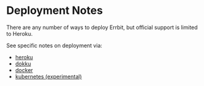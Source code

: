 # Deployment Notes

There are any number of ways to deploy Errbit, but official support is limited
to Heroku.

See specific notes on deployment via:
- [heroku](deployment/heroku.md)
- [dokku](deployment/dokku.md)
- [docker](deployment/docker.md)
- [kubernetes (experimental)](deployment/kubernetes.md)
